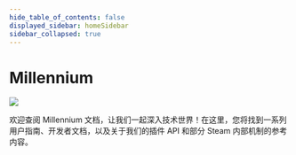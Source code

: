```yaml
---
hide_table_of_contents: false
displayed_sidebar: homeSidebar
sidebar_collapsed: true
---
```


# Millennium

![](https://raw.githubusercontent.com/shdwmtr/steambrew/refs/heads/main/static/intro.gif)

欢迎查阅 Millennium 文档，让我们一起深入技术世界！在这里，您将找到一系列用户指南、开发者文档，以及关于我们的插件 API 和部分 Steam 内部机制的参考内容。